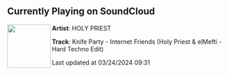 ## Currently Playing on SoundCloud

[<img align="left" width="100" src="https://i1.sndcdn.com/artworks-IcfDCRy10wR9LV8E-ZOlUYA-t500x500.jpg">](https://soundcloud.com/holypriest_music/knife-party-internet-friends-holy-priest-elmefti-hard-techno-edit)

**Artist**: HOLY PRIEST 

**Track**: Knife Party - Internet Friends (Holy Priest & elMefti - Hard Techno Edit)

Last updated at 03/24/2024 09:31
